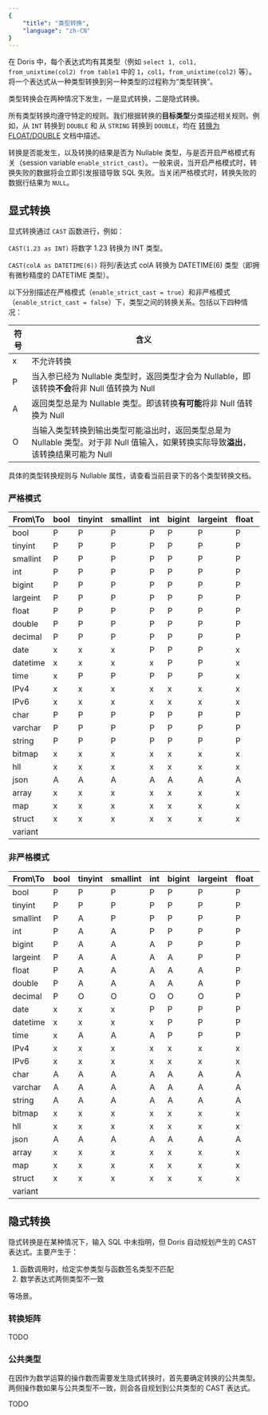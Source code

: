```yaml
---
{
    "title": "类型转换",
    "language": "zh-CN"
}
---
```


在 Doris 中，每个表达式均有其类型（例如 `select 1, col1, from_unixtime(col2) from table1` 中的 `1`，`col1`，`from_unixtime(col2)` 等）。将一个表达式从一种类型转换到另一种类型的过程称为“类型转换”。

类型转换会在两种情况下发生，一是显式转换，二是隐式转换。

所有类型转换均遵守特定的规则。我们根据转换的**目标类型**分类描述相关规则。例如，从 `INT` 转换到 `DOUBLE` 和 从 `STRING` 转换到 `DOUBLE`，均在 [转换为 FLOAT/DOUBLE](./float-double-conversion) 文档中描述。

转换是否能发生，以及转换的结果是否为 Nullable 类型，与是否开启严格模式有关（session variable `enable_strict_cast`）。一般来说，当开启严格模式时，转换失败的数据将会立即引发报错导致 SQL 失败。当关闭严格模式时，转换失败的数据行结果为 `NULL`。

## 显式转换

显式转换通过 `CAST` 函数进行，例如：

`CAST(1.23 as INT)` 将数字 1.23 转换为 INT 类型。

`CAST(colA as DATETIME(6))` 将列/表达式 colA 转换为 DATETIME(6) 类型（即拥有微秒精度的 DATETIME 类型）。

以下分别描述在严格模式（`enable_strict_cast = true`）和非严格模式（`enable_strict_cast = false`）下，类型之间的转换关系。包括以下四种情况：

|符号|含义|
|-|-|
|x|不允许转换|
|P|当入参已经为 Nullable 类型时，返回类型才会为 Nullable，即该转换**不会**将非 Null 值转换为 Null|
|A|返回类型总是为 Nullable 类型。即该转换**有可能**将非 Null 值转换为 Null|
|O|当输入类型转换到输出类型可能溢出时，返回类型总是为 Nullable 类型。对于非 Null 值输入，如果转换实际导致**溢出**，该转换结果可能为 Null|

具体的类型转换规则与 Nullable 属性，请查看当前目录下的各个类型转换文档。

### 严格模式

| **From**\\**To** | bool | tinyint | smallint | int | bigint | largeint | float | double | decimal | date | datetime | time | IPv4 | IPv6 | char | varchar | string | bitmap | hll | json | array | map | struct | variant |
| ---------------- | ---- | ------- | -------- | --- | ------ | -------- | ----- | ------ | ------- | ---- | -------- | ---- | ---- | ---- | ---- | ------- | ------ | ------ | --- | ---- | ----- | --- | ------ | ------- |
| bool             | P   | P      | P       | P  | P     | P       | P    | P     | P      | x    | x        | x    | x    | x    |      |         |        | x      | x   | P   | x     | x   | x      |         |
| tinyint          | P   | P      | P       | P  | P     | P       | P    | P     | P      | P   | P       | P   | x    | x    |      |         |        | x      | x   | P   | x     | x   | x      |         |
| smallint         | P   | P      | P       | P  | P     | P       | P    | P     | P      | P   | P       | P   | x    | x    |      |         |        | x      | x   | P   | x     | x   | x      |         |
| int              | P   | P      | P       | P  | P     | P       | P    | P     | P      | P   | P       | P   | x    | x    |      |         |        | x      | x   | P   | x     | x   | x      |         |
| bigint           | P   | P      | P       | P  | P     | P       | P    | P     | P      | P   | P       | P   | x    | x    |      |         |        | x      | x   | P   | x     | x   | x      |         |
| largeint         | P   | P      | P       | P  | P     | P       | P    | P     | P      | P   | P       | P   | x    | x    |      |         |        | x      | x   | P   | x     | x   | x      |         |
| float            | P   | P      | P       | P  | P     | P       | P    | P     | P      | P   | P       | P   | x    | x    |      |         |        | x      | x   | P   | x     | x   | x      |         |
| double           | P   | P      | P       | P  | P     | P       | P    | P     | P      | P   | P       | P   | x    | x    |      |         |        | x      | x   | P   | x     | x   | x      |         |
| decimal          | P   | P      | P       | P  | P     | P       | P    | P     | P      | P   | P       | P   | x    | x    |      |         |        | x      | x   | P   | x     | x   | x      |         |
| date             | x    | x       | x        | P  | P     | P       | x     | x      | x       | P   | P       | x    | x    | x    |      |         |        | x      | x   | x    | x     | x   | x      |         |
| datetime         | x    | x       | x        | x   | P     | P       | x     | x      | x       | P   | P       | P   | x    | x    |      |         |        | x      | x   | x    | x     | x   | x      |         |
| time             | x    | P      | P       | P  | P     | P       | x     | x      | x       | P   | P       | P   | x    | x    |      |         |        | x      | x   | x    | x     | x   | x      |         |
| IPv4             | x    | x       | x        | x   | x      | x        | x     | x      | x       | x    | x        | x    | P   | P   |      |         |        | x      | x   | x    | x     | x   | x      |         |
| IPv6             | x    | x       | x        | x   | x      | x        | x     | x      | x       | x    | x        | x    | x    | P   |      |         |        | x      | x   | x    | x     | x   | x      |         |
| char             | P   | P      | P       | P  | P     | P       | P    | P     | P      | P   | P       | P   | P   | P   |      |         |        | x      | x   | P   | P    | P  | P     |         |
| varchar          | P   | P      | P       | P  | P     | P       | P    | P     | P      | P   | P       | P   | P   | P   |      |         |        | x      | x   | P   | P    | P  | P     |         |
| string           | P   | P      | P       | P  | P     | P       | P    | P     | P      | P   | P       | P   | P   | P   |      |         |        | x      | x   | P   | P    | P  | P     |         |
| bitmap           | x    | x       | x        | x   | x      | x        | x     | x      | x       | x    | x        | x    | x    | x    | x    | x       | x      | P     | x   | x    | x     | x   | x      |         |
| hll              | x    | x       | x        | x   | x      | x        | x     | x      | x       | x    | x        | x    | x    | x    | x    | x       | x      | x      | P  | x    | x     | x   | x      |         |
| json             | A   | A      | A       | A  | A     | A       | A    | A     | A      | x    | x        | x    | x    | x    | A   | A      | A     | x      | x   | P   | A    | x   | A     |         |
| array            | x    | x       | x        | x   | x      | x        | x     | x      | x       | x    | x        | x    | x    | x    |      |         |        | x      | x   | P   | P    | x   | x      |         |
| map              | x    | x       | x        | x   | x      | x        | x     | x      | x       | x    | x        | x    | x    | x    |      |         |        | x      | x   | x    | x     | P  | x      |         |
| struct           | x    | x       | x        | x   | x      | x        | x     | x      | x       | x    | x        | x    | x    | x    |      |         |        | x      | x   | P   | x     | x   | P     |         |
| variant          |      |         |          |     |        |          |       |        |         |      |          |      |      |      |      |         |        |        |     |      |       |     |        |         |

### 非严格模式

| **From**\\**To** | bool | tinyint | smallint | int | bigint | largeint | float | double | decimal | date | datetime | time | IPv4 | IPv6 | char | varchar | string | bitmap | hll | json | array | map | struct | variant |
| ---------------- | ---- | ------- | -------- | --- | ------ | -------- | ----- | ------ | ------- | ---- | -------- | ---- | ---- | ---- | ---- | ------- | ------ | ------ | --- | ---- | ----- | --- | ------ | ------- |
| bool             | P   | P      | P       | P  | P     | P       | P    | P     | O      | x    | x        | x    | x    | x    |      |         |        | x      | x   | P   | x     | x   | x      |         |
| tinyint          | P   | P      | P       | P  | P     | P       | P    | P     | O      | A   | A       | A   | x    | x    |      |         |        | x      | x   | P   | x     | x   | x      |         |
| smallint         | P   | A      | P       | P  | P     | P       | P    | P     | O      | A   | A       | A   | x    | x    |      |         |        | x      | x   | P   | x     | x   | x      |         |
| int              | P   | A      | A       | P  | P     | P       | P    | P     | O      | A   | A       | A   | x    | x    |      |         |        | x      | x   | P   | x     | x   | x      |         |
| bigint           | P   | A      | A       | A  | P     | P       | P    | P     | O      | A   | A       | A   | x    | x    |      |         |        | x      | x   | P   | x     | x   | x      |         |
| largeint         | P   | A      | A       | A  | A     | P       | P    | P     | O      | A   | A       | A   | x    | x    |      |         |        | x      | x   | P   | x     | x   | x      |         |
| float            | P   | A      | A       | A  | A     | A       | P    | P     | A      | A   | A       | A   | x    | x    |      |         |        | x      | x   | P   | x     | x   | x      |         |
| double           | P   | A      | A       | A  | A     | A       | P    | P     | A      | A   | A       | A   | x    | x    |      |         |        | x      | x   | P   | x     | x   | x      |         |
| decimal          | P   | O      | O       | O  | O     | O       | P    | P     | O      | A   | A       | A   | x    | x    |      |         |        | x      | x   | P   | x     | x   | x      |         |
| date             | x    | x       | x        | P  | P     | P       | P    | P     | x       | P   | P       | x    | x    | x    |      |         |        | x      | x   | x    | x     | x   | x      |         |
| datetime         | x    | x       | x        | x   | P     | P       | P    | P     | x       | P   | A       | P   | x    | x    |      |         |        | x      | x   | x    | x     | x   | x      |         |
| time             | x    | A      | A       | A  | P     | P       | P    | P     | x       | P   | P       | A   | x    | x    |      |         |        | x      | x   | x    | x     | x   | x      |         |
| IPv4             | x    | x       | x        | x   | x      | x        | x     | x      | x       | x    | x        | x    | P   | P   |      |         |        | x      | x   | x    | x     | x   | x      |         |
| IPv6             | x    | x       | x        | x   | x      | x        | x     | x      | x       | x    | x        | x    | x    | P   |      |         |        | x      | x   | x    | x     | x   | x      |         |
| char             | A   | A      | A       | A  | A     | A       | A    | A     | A      | A   | A       | A   | A   | A   |      |         |        | x      | x   | A   | A    | A  | A     |         |
| varchar          | A   | A      | A       | A  | A     | A       | A    | A     | A      | A   | A       | A   | A   | A   |      |         |        | x      | x   | A   | A    | A  | A     |         |
| string           | A   | A      | A       | A  | A     | A       | A    | A     | A      | A   | A       | A   | A   | A   |      |         |        | x      | x   | A   | A    | A  | A     |         |
| bitmap           | x    | x       | x        | x   | x      | x        | x     | x      | x       | x    | x        | x    | x    | x    | x    | x       | x      | P     | x   | x    | x     | x   | x      |         |
| hll              | x    | x       | x        | x   | x      | x        | x     | x      | x       | x    | x        | x    | x    | x    | x    | x       | x      | x      | P  | x    | x     | x   | x      |         |
| json             | A   | A      | A       | A  | A     | A       | A    | A     | A      | x    | x        | x    | x    | x    | A   | A      | A     | x      | x   | P   | A    | x   | A     |         |
| array            | x    | x       | x        | x   | x      | x        | x     | x      | x       | x    | x        | x    | x    | x    |      |         |        | x      | x   | P   | P    | x   | x      |         |
| map              | x    | x       | x        | x   | x      | x        | x     | x      | x       | x    | x        | x    | x    | x    |      |         |        | x      | x   | x    | x     | P  | x      |         |
| struct           | x    | x       | x        | x   | x      | x        | x     | x      | x       | x    | x        | x    | x    | x    |      |         |        | x      | x   | P   | x     | x   | P     |         |
| variant          |      |         |          |     |        |          |       |        |         |      |          |      |      |      |      |         |        |        |     |      |       |     |        |         |

## 隐式转换

隐式转换是在某种情况下，输入 SQL 中未指明，但 Doris 自动规划产生的 CAST 表达式。主要产生于：

1. 函数调用时，给定实参类型与函数签名类型不匹配
2. 数学表达式两侧类型不一致

等场景。

### 转换矩阵

TODO

### 公共类型

在因作为数学运算的操作数而需要发生隐式转换时，首先要确定转换的公共类型。两侧操作数如果与公共类型不一致，则会各自规划到公共类型的 CAST 表达式。

TODO
